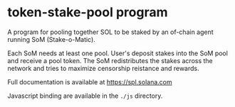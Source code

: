 # token-stake-pool program

A program for pooling together SOL to be staked by an of-chain agent
running SoM (Stake-o-Matic).

Each SoM needs at least one pool.  User's deposit stakes into the SoM
pool and receive a pool token.  The SoM redistributes the stakes across
the network and tries to maximize censorship reistance and rewards.

Full documentation is available at https://spl.solana.com

Javascript binding are available in the `./js` directory.
